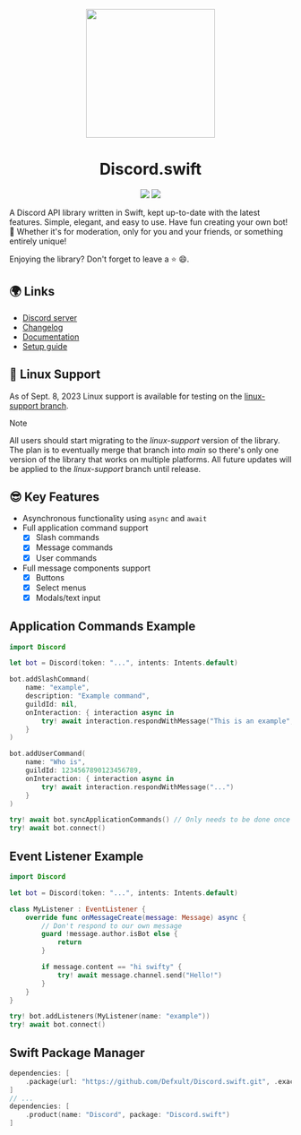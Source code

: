 <p align="center">
    <img src="https://cdn.discordapp.com/attachments/655186216060321816/1121466989190324296/icon_3.png" width="230" height="230">
    <h1 align="center">Discord.swift</h1>
</p>

<p align="center">
    <img src="https://img.shields.io/static/v1?label=version&style=for-the-badge&message=0.0.14-beta&color=ff992b">
    <a href="https://discord-swift.gitbook.io/discord.swift/"><img src="https://img.shields.io/static/v1?label=guide&style=for-the-badge&message=gitbook&color=5865f2"></a>
</p>


A Discord API library written in Swift, kept up-to-date with the latest features. Simple, elegant, and easy to use. Have fun creating your own bot! 🤖 Whether it's for moderation, only for you and your friends, or something entirely unique!

Enjoying the library? Don't forget to leave a ⭐️ 😄. 

## 🌍 Links
- [Discord server](https://discord.gg/TYDZeruQ7N)
- [Changelog](https://discord-swift.gitbook.io/discord.swift/resources/changelog)
- [Documentation](https://discord-swift.gitbook.io/discord.swift/resources/documentation)
- [Setup guide](https://discord-swift.gitbook.io/discord.swift/overview/getting-started)

## 👀 Linux Support
As of Sept. 8, 2023 Linux support is available for testing on the [linux-support branch](https://github.com/Defxult/Discord.swift/tree/linux-support).

> [!NOTE]
> All users should start migrating to the *linux-support* version of the library. The plan is to eventually merge that branch into *main* so there's only one version of the library that
> works on multiple platforms. All future updates will be applied to the *linux-support* branch until release.

## 😎 Key Features
- Asynchronous functionality using `async` and `await`
- Full application command support
    - [x] Slash commands
    - [x] Message commands
    - [x] User commands
- Full message components support
    - [x] Buttons
    - [x] Select menus
    - [x] Modals/text input

## Application Commands Example
```swift
import Discord

let bot = Discord(token: "...", intents: Intents.default)

bot.addSlashCommand(
    name: "example",
    description: "Example command",
    guildId: nil,
    onInteraction: { interaction async in
        try! await interaction.respondWithMessage("This is an example", ephemeral: true)
    }
)

bot.addUserCommand(
    name: "Who is",
    guildId: 1234567890123456789,
    onInteraction: { interaction async in
        try! await interaction.respondWithMessage("...")
    }
)

try! await bot.syncApplicationCommands() // Only needs to be done once
try! await bot.connect()
```

## Event Listener Example
```swift
import Discord

let bot = Discord(token: "...", intents: Intents.default)

class MyListener : EventListener {
    override func onMessageCreate(message: Message) async {
        // Don't respond to our own message
        guard !message.author.isBot else {
            return
        }

        if message.content == "hi swifty" {
            try! await message.channel.send("Hello!")
        }
    }
}

try! bot.addListeners(MyListener(name: "example"))
try! await bot.connect()
```
## Swift Package Manager
```swift
dependencies: [
    .package(url: "https://github.com/Defxult/Discord.swift.git", .exact("<version here>"))
]
// ...
dependencies: [
    .product(name: "Discord", package: "Discord.swift")
]
```
